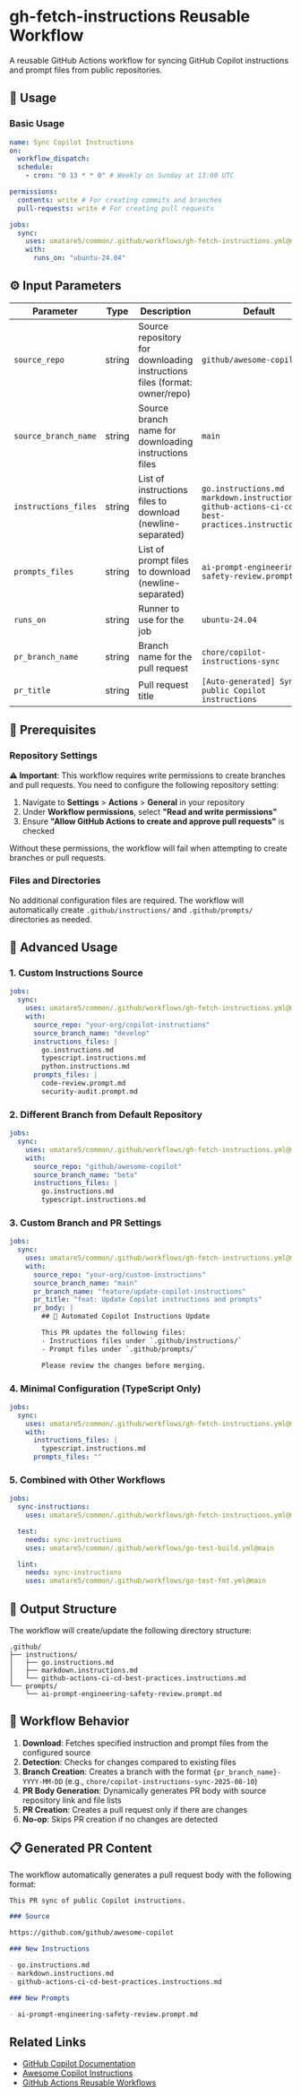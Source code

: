 # gh-fetch-instructions Reusable Workflow

A reusable GitHub Actions workflow for syncing GitHub Copilot instructions and prompt files from public repositories.

## 🚀 Usage

### Basic Usage

```yaml
name: Sync Copilot Instructions
on:
  workflow_dispatch:
  schedule:
    - cron: "0 13 * * 0" # Weekly on Sunday at 13:00 UTC

permissions:
  contents: write # For creating commits and branches
  pull-requests: write # For creating pull requests

jobs:
  sync:
    uses: umatare5/common/.github/workflows/gh-fetch-instructions.yml@main
    with:
      runs_on: "ubuntu-24.04"
```

## ⚙️ Input Parameters

| Parameter            | Type   | Description                                                               | Default                                                                                                                  |
| -------------------- | ------ | ------------------------------------------------------------------------- | ------------------------------------------------------------------------------------------------------------------------ |
| `source_repo`        | string | Source repository for downloading instructions files (format: owner/repo) | `github/awesome-copilot`                                                                                                 |
| `source_branch_name` | string | Source branch name for downloading instructions files                     | `main`                                                                                                                   |
| `instructions_files` | string | List of instructions files to download (newline-separated)                | `go.instructions.md` `markdown.instructions.md` `github-actions-ci-cd-best-practices.instructions.md`                    |
| `prompts_files`      | string | List of prompt files to download (newline-separated)                      | `ai-prompt-engineering-safety-review.prompt.md`                                                                          |
| `runs_on`            | string | Runner to use for the job                                                 | `ubuntu-24.04`                                                                                                           |
| `pr_branch_name`     | string | Branch name for the pull request                                          | `chore/copilot-instructions-sync`                                                                                        |
| `pr_title`           | string | Pull request title                                                        | `[Auto-generated] Sync public Copilot instructions`                                                                      |

## 📝 Prerequisites

### Repository Settings

**⚠️ Important**: This workflow requires write permissions to create branches and pull requests. You need to configure the following repository setting:

1. Navigate to **Settings** > **Actions** > **General** in your repository
2. Under **Workflow permissions**, select **"Read and write permissions"**
3. Ensure **"Allow GitHub Actions to create and approve pull requests"** is checked

Without these permissions, the workflow will fail when attempting to create branches or pull requests.

### Files and Directories

No additional configuration files are required. The workflow will automatically create `.github/instructions/` and `.github/prompts/` directories as needed.

## 📖 Advanced Usage

### 1. Custom Instructions Source

```yaml
jobs:
  sync:
    uses: umatare5/common/.github/workflows/gh-fetch-instructions.yml@main
    with:
      source_repo: "your-org/copilot-instructions"
      source_branch_name: "develop"
      instructions_files: |
        go.instructions.md
        typescript.instructions.md
        python.instructions.md
      prompts_files: |
        code-review.prompt.md
        security-audit.prompt.md
```

### 2. Different Branch from Default Repository

```yaml
jobs:
  sync:
    uses: umatare5/common/.github/workflows/gh-fetch-instructions.yml@main
    with:
      source_repo: "github/awesome-copilot"
      source_branch_name: "beta"
      instructions_files: |
        go.instructions.md
        typescript.instructions.md
```

### 3. Custom Branch and PR Settings

```yaml
jobs:
  sync:
    uses: umatare5/common/.github/workflows/gh-fetch-instructions.yml@main
    with:
      source_repo: "your-org/custom-instructions"
      source_branch_name: "main"
      pr_branch_name: "feature/update-copilot-instructions"
      pr_title: "feat: Update Copilot instructions and prompts"
      pr_body: |
        ## 🤖 Automated Copilot Instructions Update

        This PR updates the following files:
        - Instructions files under `.github/instructions/`
        - Prompt files under `.github/prompts/`

        Please review the changes before merging.
```

### 4. Minimal Configuration (TypeScript Only)

```yaml
jobs:
  sync:
    uses: umatare5/common/.github/workflows/gh-fetch-instructions.yml@main
    with:
      instructions_files: |
        typescript.instructions.md
      prompts_files: ""
```

### 5. Combined with Other Workflows

```yaml
jobs:
  sync-instructions:
    uses: umatare5/common/.github/workflows/gh-fetch-instructions.yml@main

  test:
    needs: sync-instructions
    uses: umatare5/common/.github/workflows/go-test-build.yml@main

  lint:
    needs: sync-instructions
    uses: umatare5/common/.github/workflows/go-test-fmt.yml@main
```

## 📁 Output Structure

The workflow will create/update the following directory structure:

```text
.github/
├── instructions/
│   ├── go.instructions.md
│   ├── markdown.instructions.md
│   └── github-actions-ci-cd-best-practices.instructions.md
└── prompts/
    └── ai-prompt-engineering-safety-review.prompt.md
```

## 🔄 Workflow Behavior

1. **Download**: Fetches specified instruction and prompt files from the configured source
2. **Detection**: Checks for changes compared to existing files
3. **Branch Creation**: Creates a branch with the format `{pr_branch_name}-YYYY-MM-DD` (e.g., `chore/copilot-instructions-sync-2025-08-10`)
4. **PR Body Generation**: Dynamically generates PR body with source repository link and file lists
5. **PR Creation**: Creates a pull request only if there are changes
6. **No-op**: Skips PR creation if no changes are detected

## 📋 Generated PR Content

The workflow automatically generates a pull request body with the following format:

```markdown
This PR sync of public Copilot instructions.

### Source

https://github.com/github/awesome-copilot

### New Instructions

- go.instructions.md
- markdown.instructions.md
- github-actions-ci-cd-best-practices.instructions.md

### New Prompts

- ai-prompt-engineering-safety-review.prompt.md
```

## Related Links

- [GitHub Copilot Documentation](https://docs.github.com/en/copilot)
- [Awesome Copilot Instructions](https://github.com/github/awesome-copilot)
- [GitHub Actions Reusable Workflows](https://docs.github.com/en/actions/using-workflows/reusing-workflows)
